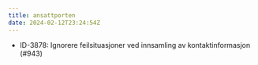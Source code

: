 ```yaml
---
title: ansattporten
date: 2024-02-12T23:24:54Z
---
```


- ID-3878: Ignorere feilsituasjoner ved innsamling av kontaktinformasjon (#943)
